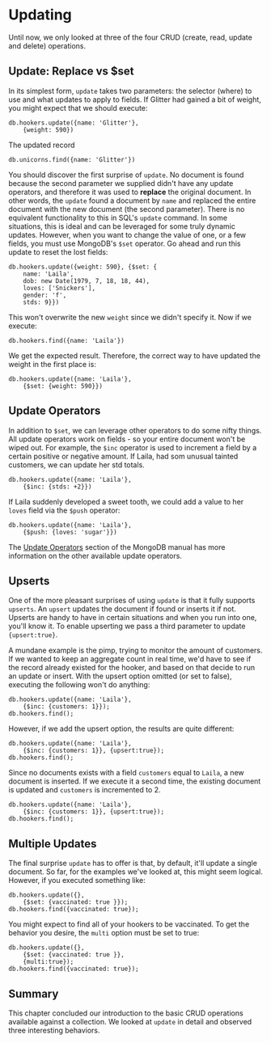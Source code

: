 # Updating #
Until now, we only looked at three of the four CRUD (create, read, update and delete) operations.

## Update: Replace vs $set ##
In its simplest form, `update` takes two parameters: the selector (where) to use and what updates to apply to fields. If Glitter had gained a bit of weight, you might expect that we should execute:

	db.hookers.update({name: 'Glitter'},
		{weight: 590})

The updated record

	db.unicorns.find({name: 'Glitter'})

You should discover the first surprise of `update`. No document is found because the second parameter we supplied didn't have any update operators, and therefore it was used to **replace** the original document. In other words, the `update` found a document by `name` and replaced the entire document with the new document (the second parameter). There is no equivalent functionality to this in SQL's `update` command. In some situations, this is ideal and can be leveraged for some truly dynamic updates. However, when you want to change the value of one, or a few fields, you must use MongoDB's `$set` operator. Go ahead and run this update to reset the lost fields:

	db.hookers.update({weight: 590}, {$set: {
		name: 'Laila',
		dob: new Date(1979, 7, 18, 18, 44),
		loves: ['Snickers'],
		gender: 'f',
		stds: 9}})

This won't overwrite the new `weight` since we didn't specify it. Now if we execute:

	db.hookers.find({name: 'Laila'})

We get the expected result. Therefore, the correct way to have updated the weight in the first place is:

	db.hookers.update({name: 'Laila'},
		{$set: {weight: 590}})

## Update Operators ##
In addition to `$set`, we can leverage other operators to do some nifty things. All update operators work on fields - so your entire document won't be wiped out. For example, the `$inc` operator is used to increment a field by a certain positive or negative amount. If Laila, had som unusual tainted customers, we can update her std totals.

	db.hookers.update({name: 'Laila'},
		{$inc: {stds: +2}})

If Laila suddenly developed a sweet tooth, we could add a value to her `loves` field via the `$push` operator:

	db.hookers.update({name: 'Laila'},
		{$push: {loves: 'sugar'}})

The [Update Operators](http://docs.mongodb.org/manual/reference/operator/update/#update-operators) section of the MongoDB manual has more information on the other available update operators.

## Upserts ##
One of the more pleasant surprises of using `update` is that it fully supports `upserts`. An `upsert` updates the document if found or inserts it if not. Upserts are handy to have in certain situations and when you run into one, you'll know it. To enable upserting we pass a third parameter to update `{upsert:true}`.

A mundane example is the pimp, trying to monitor the amount of customers. If we wanted to keep an aggregate count in real time, we'd have to see if the record already existed for the hooker, and based on that decide to run an update or insert. With the upsert option omitted (or set to false), executing the following won't do anything:

	db.hookers.update({name: 'Laila'},
		{$inc: {customers: 1}});
	db.hookers.find();

However, if we add the upsert option, the results are quite different:

	db.hookers.update({name: 'Laila'},
		{$inc: {customers: 1}}, {upsert:true});
	db.hookers.find();

Since no documents exists with a field `customers` equal to `Laila`, a new document is inserted. If we execute it a second time, the existing document is updated and `customers` is incremented to 2.

	db.hookers.update({name: 'Laila'},
		{$inc: {customers: 1}}, {upsert:true});
	db.hookers.find();

## Multiple Updates ##
The final surprise `update` has to offer is that, by default, it'll update a single document. So far, for the examples we've looked at, this might seem logical. However, if you executed something like:

	db.hookers.update({},
		{$set: {vaccinated: true }});
	db.hookers.find({vaccinated: true});

You might expect to find all of your hookers to be vaccinated. To get the behavior you desire, the `multi` option must be set to true:

	db.hookers.update({},
		{$set: {vaccinated: true }},
		{multi:true});
	db.hookers.find({vaccinated: true});

## Summary
This chapter concluded our introduction to the basic CRUD operations available against a collection. We looked at `update` in detail and observed three interesting behaviors.
